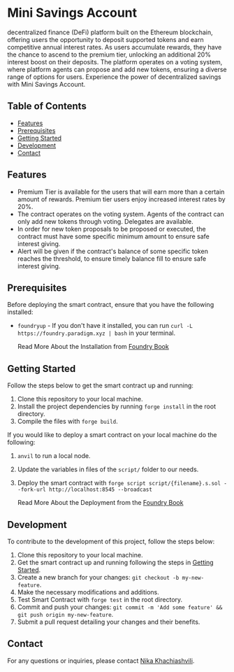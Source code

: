 # Mini Savings Account

decentralized finance (DeFi) platform built on the Ethereum blockchain, offering users the opportunity to deposit supported tokens and earn competitive annual interest rates. As users accumulate rewards, they have the chance to ascend to the premium tier, unlocking an additional 20% interest boost on their deposits. The platform operates on a voting system, where platform agents can propose and add new tokens, ensuring a diverse range of options for users. Experience the power of decentralized savings with Mini Savings Account.

## Table of Contents

- [Features](#features)
- [Prerequisites](#prerequisites)
- [Getting Started](#getting-started)
- [Development](#development)
- [Contact](#contact)

## Features

- Premium Tier is available for the users that will earn more than a certain amount of rewards. Premium tier users enjoy increased interest rates by 20%.
- The contract operates on the voting system. Agents of the contract can only add new tokens through voting. Delegates are available.
- In order for new token proposals to be proposed or executed, the contract must have some specific minimum amount to ensure safe interest giving.
- Alert will be given if the contract's balance of some specific token reaches the threshold, to ensure timely balance fill to ensure safe interest giving.

## Prerequisites

Before deploying the smart contract, ensure that you have the following installed:

- `foundryup` - If you don't have it installed, you can run `curl -L https://foundry.paradigm.xyz | bash` in your terminal.

  Read More About the Installation from [Foundry Book](https://book.getfoundry.sh/getting-started/installation)

## Getting Started

Follow the steps below to get the smart contract up and running:

1. Clone this repository to your local machine.
2. Install the project dependencies by running `forge install` in the root directory.
3. Compile the files with `forge build`.

If you would like to deploy a smart contract on your local machine do the following:

1. `anvil` to run a local node.
2. Update the variables in files of the `script/` folder to our needs.
3. Deploy the smart contract with `forge script script/{filename}.s.sol --fork-url http://localhost:8545 --broadcast`

   Read More About the Deployment from the [Foundry Book](https://book.getfoundry.sh/forge/deploying)

## Development

To contribute to the development of this project, follow the steps below:

1. Clone this repository to your local machine.
2. Get the smart contract up and running following the steps in [Getting Started](#getting-started).
3. Create a new branch for your changes: `git checkout -b my-new-feature`.
4. Make the necessary modifications and additions.
5. Test Smart Contract with `forge test` in the root directory.
6. Commit and push your changes: `git commit -m 'Add some feature' && git push origin my-new-feature`.
7. Submit a pull request detailing your changes and their benefits.

## Contact

For any questions or inquiries, please contact [Nika Khachiashvili](mailto:n.khachiashvili1@gmail.com).
